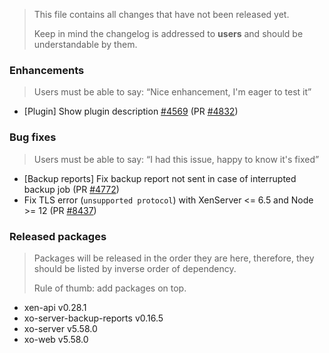 > This file contains all changes that have not been released yet.
>
> Keep in mind the changelog is addressed to **users** and should be
> understandable by them.

### Enhancements

> Users must be able to say: “Nice enhancement, I'm eager to test it”

- [Plugin] Show plugin description [#4569](https://github.com/vatesfr/xen-orchestra/issues/4569) (PR [#4832](https://github.com/vatesfr/xen-orchestra/pull/4832))

### Bug fixes

> Users must be able to say: “I had this issue, happy to know it's fixed”

- [Backup reports] Fix backup report not sent in case of interrupted backup job (PR [#4772](https://github.com/vatesfr/xen-orchestra/pull/4772))
- Fix TLS error (`unsupported protocol`) with XenServer <= 6.5 and Node >= 12 (PR [#8437](https://github.com/vatesfr/xen-orchestra/pull/8437))

### Released packages

> Packages will be released in the order they are here, therefore, they should
> be listed by inverse order of dependency.
>
> Rule of thumb: add packages on top.

- xen-api v0.28.1
- xo-server-backup-reports v0.16.5
- xo-server v5.58.0
- xo-web v5.58.0
